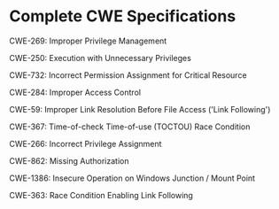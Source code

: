 

# Complete CWE Specifications

CWE-269: Improper Privilege Management

CWE-250: Execution with Unnecessary Privileges

CWE-732: Incorrect Permission Assignment for Critical Resource

CWE-284: Improper Access Control

CWE-59: Improper Link Resolution Before File Access ('Link Following')

CWE-367: Time-of-check Time-of-use (TOCTOU) Race Condition

CWE-266: Incorrect Privilege Assignment

CWE-862: Missing Authorization

CWE-1386: Insecure Operation on Windows Junction / Mount Point

CWE-363: Race Condition Enabling Link Following